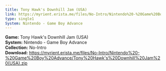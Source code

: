 ```yaml
---
title: Tony Hawk's Downhill Jam (USA)
link: https://myrient.erista.me/files/No-Intro/Nintendo%20-%20Game%20Boy%20Advance/Tony%20Hawk's%20Downhill%20Jam%20(USA).zip
type: single1
System: Nintendo - Game Boy Advance
---
```

<b>Game:</b> Tony Hawk's Downhill Jam (USA)<br>
<b>System:</b> Nintendo - Game Boy Advance<br>
<b>Collection:</b> No-Intro<br>
<b>Download:</b> https://myrient.erista.me/files/No-Intro/Nintendo%20-%20Game%20Boy%20Advance/Tony%20Hawk's%20Downhill%20Jam%20(USA).zip